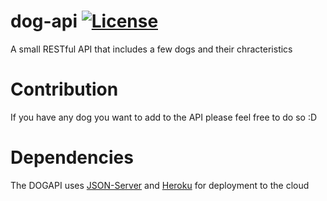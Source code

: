 # dog-api [![License](https://img.shields.io/github/license/TofuOfficial/DOGAPI.svg)](https://github.com/TofuOfficial/DOGAPI/blob/master/LICENSE)
A small RESTful API that includes a few dogs and their chracteristics

# Contribution
If you have any dog you want to add to the API please feel free to do so :D

# Dependencies
The DOGAPI uses [JSON-Server](https://github.com/typicode/json-server) and [Heroku](heroku.com) for deployment to the cloud

